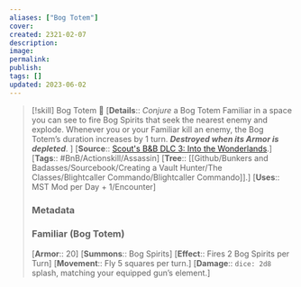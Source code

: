 ```yaml
---
aliases: ["Bog Totem"]
cover: 
created: 2321-02-07
description: 
image: 
permalink: 
publish: 
tags: []
updated: 2023-06-02
---
```


> [!skill] Bog Totem 🍻
> [**Details**:: *Conjure* a Bog Totem Familiar in a space you can see to fire Bog Spirits that seek the nearest enemy and explode. Whenever you or your Familiar kill an enemy, the Bog Totem’s duration increases by 1 turn. ***Destroyed when its Armor is depleted***. ]
> [**Source**:: [Scout's B&B DLC 3: Into the Wonderlands](https://docs.google.com/document/d/1MLOgrWwcLNTnP9PuXrKiLImy7SUh4hXO8arVUAlmdp0/edit).]
> [**Tags**:: #BnB/Actionskill/Assassin]
> [**Tree**:: [[Github/Bunkers and Badasses/Sourcebook/Creating a Vault Hunter/The Classes/Blightcaller Commando/Blightcaller Commando]].]
> [**Uses**::  MST Mod per Day + 1/Encounter]
>
> ### Metadata
>
> ### Familiar (Bog Totem)
> [**Armor**:: 20]
> [**Summons**:: Bog Spirits]
> [**Effect**:: Fires 2 Bog Spirits per Turn]
> [**Movement**:: Fly 5 squares per turn.]
> [**Damage**:: `dice: 2d8` splash, matching your equipped gun’s element.]
